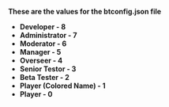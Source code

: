 <b>These are the values for the btconfig.json file</b>
<ul>  
  <li><b>Developer - 8</b></li>
  <li><b>Administrator - 7</b></li>
  <li><b>Moderator - 6</b></li>
  <li><b>Manager - 5</b></li>
  <li><b>Overseer - 4</b></li>
  <li><b>Senior Testor - 3</b></li>
  <li><b>Beta Tester - 2</b></li>
  <li><b>Player (Colored Name) - 1</b></li>
  <li><b>Player - 0</b></li>  
</ul>  

